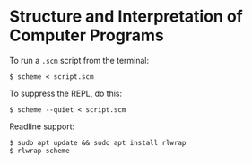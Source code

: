 # Structure and Interpretation of Computer Programs

To run a `.scm` script from the terminal:

```text
$ scheme < script.scm
```

To suppress the REPL, do this:

```text
$ scheme --quiet < script.scm
```

Readline support:

```text
$ sudo apt update && sudo apt install rlwrap
$ rlwrap scheme
```
